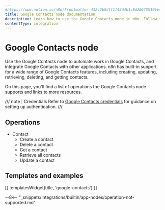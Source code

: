 ```yaml
---
#https://www.notion.so/n8n/Frontmatter-432c2b8dff1f43d4b1c8d20075510fe4
title: Google Contacts node documentation
description: Learn how to use the Google Contacts node in n8n. Follow technical documentation to integrate Google Contacts node into your workflows.
contentType: integration
---
```


# Google Contacts node

Use the Google Contacts node to automate work in Google Contacts, and integrate Google Contacts with other applications. n8n has built-in support for a wide range of Google Contacts features, including creating, updating, retrieving, deleting, and getting contacts. 

On this page, you'll find a list of operations the Google Contacts node supports and links to more resources.

/// note | Credentials
Refer to [Google Contacts credentials](/integrations/builtin/credentials/google/) for guidance on setting up authentication. 
///

## Operations

* Contact
    * Create a contact
    * Delete a contact
    * Get a contact
    * Retrieve all contacts
    * Update a contact

## Templates and examples

<!-- see https://www.notion.so/n8n/Pull-in-templates-for-the-integrations-pages-37c716837b804d30a33b47475f6e3780 -->
[[ templatesWidget(title, 'google-contacts') ]]

--8<-- "_snippets/integrations/builtin/app-nodes/operation-not-supported.md"
